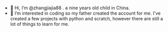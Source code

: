 - 👋 Hi, I’m @zhangjiajia88 . a nine years old child in China.
- 👀 I’m interested in coding so my father created the account for me. I've created a few projects with python and scratch, however there are still a lot of things to learn for me.

<!---
zhangjiajia88/zhangjiajia88 is a ✨ special ✨ repository because its `README.md` (this file) appears on your GitHub profile.
You can click the Preview link to take a look at your changes.
--->
